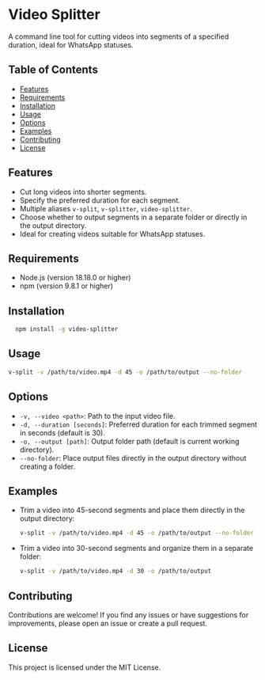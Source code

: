 # Video Splitter

A command line tool for cutting videos into segments of a specified duration, ideal for WhatsApp statuses.

## Table of Contents

- [Features](#features)
- [Requirements](#requirements)
- [Installation](#installation)
- [Usage](#usage)
- [Options](#options)
- [Examples](#examples)
- [Contributing](#contributing)
- [License](#license)

## Features

- Cut long videos into shorter segments.
- Specify the preferred duration for each segment.
- Multiple aliases `v-split`, `v-splitter`, `video-splitter`.
- Choose whether to output segments in a separate folder or directly in the output directory.
- Ideal for creating videos suitable for WhatsApp statuses.

## Requirements

- Node.js (version 18.18.0 or higher)
- npm (version 9.8.1 or higher)

## Installation

```bash
  npm install -g video-splitter
```

## Usage

```bash
v-split -v /path/to/video.mp4 -d 45 -o /path/to/output --no-folder
```

## Options

- `-v, --video <path>`: Path to the input video file.
- `-d, --duration [seconds]`: Preferred duration for each trimmed segment in seconds (default is 30).
- `-o, --output [path]`: Output folder path (default is current working directory).
- `--no-folder`: Place output files directly in the output directory without creating a folder.

## Examples

- Trim a video into 45-second segments and place them directly in the output directory:

  ```bash
  v-split -v /path/to/video.mp4 -d 45 -o /path/to/output --no-folder
  ```

- Trim a video into 30-second segments and organize them in a separate folder:

  ```bash
  v-split -v /path/to/video.mp4 -d 30 -o /path/to/output
  ```

## Contributing

Contributions are welcome! If you find any issues or have suggestions for improvements, please open an issue or create a pull request.

## License

This project is licensed under the MIT License.
